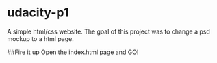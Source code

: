 # udacity-p1

A simple html/css website. The goal of this project was to change a psd mockup to a html page. 

##Fire it up
Open the index.html page and GO!
